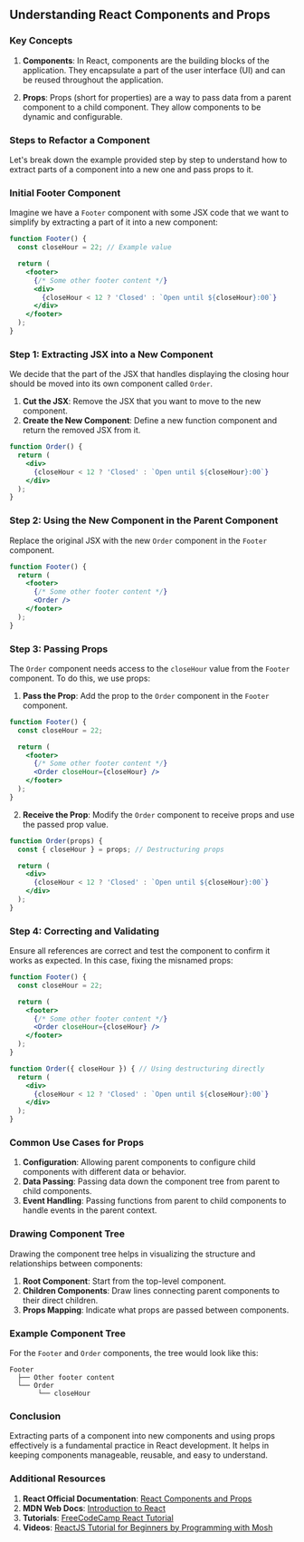 ## Understanding React Components and Props

### Key Concepts

1. **Components**: In React, components are the building blocks of the application. They encapsulate a part of the user interface (UI) and can be reused throughout the application.

2. **Props**: Props (short for properties) are a way to pass data from a parent component to a child component. They allow components to be dynamic and configurable.

### Steps to Refactor a Component

Let's break down the example provided step by step to understand how to extract parts of a component into a new one and pass props to it.

### Initial Footer Component

Imagine we have a `Footer` component with some JSX code that we want to simplify by extracting a part of it into a new component:

```jsx
function Footer() {
  const closeHour = 22; // Example value

  return (
    <footer>
      {/* Some other footer content */}
      <div>
        {closeHour < 12 ? 'Closed' : `Open until ${closeHour}:00`}
      </div>
    </footer>
  );
}
```

### Step 1: Extracting JSX into a New Component

We decide that the part of the JSX that handles displaying the closing hour should be moved into its own component called `Order`.

1. **Cut the JSX**: Remove the JSX that you want to move to the new component.
2. **Create the New Component**: Define a new function component and return the removed JSX from it.

```jsx
function Order() {
  return (
    <div>
      {closeHour < 12 ? 'Closed' : `Open until ${closeHour}:00`}
    </div>
  );
}
```

### Step 2: Using the New Component in the Parent Component

Replace the original JSX with the new `Order` component in the `Footer` component.

```jsx
function Footer() {
  return (
    <footer>
      {/* Some other footer content */}
      <Order />
    </footer>
  );
}
```

### Step 3: Passing Props

The `Order` component needs access to the `closeHour` value from the `Footer` component. To do this, we use props:

1. **Pass the Prop**: Add the prop to the `Order` component in the `Footer` component.

```jsx
function Footer() {
  const closeHour = 22;

  return (
    <footer>
      {/* Some other footer content */}
      <Order closeHour={closeHour} />
    </footer>
  );
}
```

2. **Receive the Prop**: Modify the `Order` component to receive props and use the passed prop value.

```jsx
function Order(props) {
  const { closeHour } = props; // Destructuring props

  return (
    <div>
      {closeHour < 12 ? 'Closed' : `Open until ${closeHour}:00`}
    </div>
  );
}
```

### Step 4: Correcting and Validating

Ensure all references are correct and test the component to confirm it works as expected. In this case, fixing the misnamed props:

```jsx
function Footer() {
  const closeHour = 22;

  return (
    <footer>
      {/* Some other footer content */}
      <Order closeHour={closeHour} />
    </footer>
  );
}

function Order({ closeHour }) { // Using destructuring directly
  return (
    <div>
      {closeHour < 12 ? 'Closed' : `Open until ${closeHour}:00`}
    </div>
  );
}
```

### Common Use Cases for Props

1. **Configuration**: Allowing parent components to configure child components with different data or behavior.
2. **Data Passing**: Passing data down the component tree from parent to child components.
3. **Event Handling**: Passing functions from parent to child components to handle events in the parent context.

### Drawing Component Tree

Drawing the component tree helps in visualizing the structure and relationships between components:

1. **Root Component**: Start from the top-level component.
2. **Children Components**: Draw lines connecting parent components to their direct children.
3. **Props Mapping**: Indicate what props are passed between components.

### Example Component Tree

For the `Footer` and `Order` components, the tree would look like this:

```
Footer
  ├── Other footer content
  └── Order
       └── closeHour
```

### Conclusion

Extracting parts of a component into new components and using props effectively is a fundamental practice in React development. It helps in keeping components manageable, reusable, and easy to understand.

### Additional Resources

1. **React Official Documentation**: [React Components and Props](https://reactjs.org/docs/components-and-props.html)
2. **MDN Web Docs**: [Introduction to React](https://developer.mozilla.org/en-US/docs/Learn/Tools_and_testing/Client-side_JavaScript_frameworks/React_getting_started)
3. **Tutorials**: [FreeCodeCamp React Tutorial](https://www.freecodecamp.org/news/learn-react-in-1-hour/)
4. **Videos**: [ReactJS Tutorial for Beginners by Programming with Mosh](https://www.youtube.com/watch?v=Ke90Tje7VS0)
